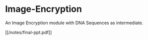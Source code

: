 # Image-Encryption
An Image Encryption module with DNA Sequences as intermediate. 

[[/notes/final-ppt.pdf]]
